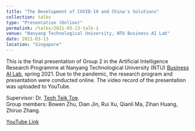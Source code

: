 ```yaml
---
title: "The Development of COVID-19 and China's Solutions"
collection: talks
type: "Presentation (Online)"
permalink: /talks/2021-03-13-talk-1
venue: "Nanyang Technological University, NTU Business AI Lab"
date: 2021-03-13
location: "Singapore"
---
```


This is the final presentation of Group 2 in the Artificial Intelligence Research Programme at Nanyang Technological University (NTU) <a href="https://www.ntu.edu.sg/imarc/business-ai-lab#Content_C017_Col00" target=_blank>Business AI Lab</a>, spring 2021. 
Due to the pandemic, the research program and presentation were conducted online. The video record of the presentation was uploaded to YouTube.

Supervisor: Dr. <a href="https://dr.ntu.edu.sg/cris/rp/rp00631" target="_blank">Teoh Teik Toe</a>.\
Group members: Bowen Zhu, Dian Jin, Rui Xu, Qianli Ma, Zihan Huang, Zhiruo Zhang.

<a href="https://www.youtube.com/watch?v=p9Y5qDjruN8&t=29s" target="_blank">YouTube Link</a>
